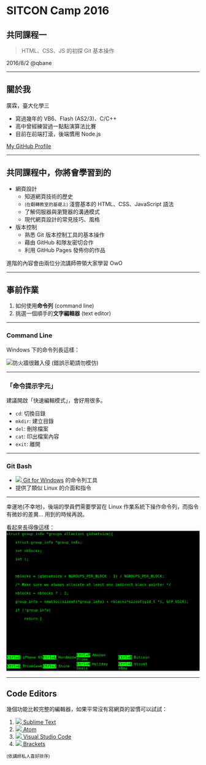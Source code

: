 # SITCON Camp 2016
## 共同課程一
> HTML、CSS、JS 的初探
> Git 基本操作

2016/8/2 @qbane

------

<!-- .slide: style="text-align: left;" -->
## 關於我

廣霖，臺大化學三

* 寫過幾年的 VB6、Flash (AS2/3)、C/C++
* 高中曾經練習過一點點演算法比賽
* 目前在前端打滾，後端慣用 Node.js

[My GitHub Profile](http://github.com/andy0130tw)

---

## 共同課程中，你將會學習到的

* 網頁設計
  * 知道網頁技術的歷史
  * <small>(在翻轉教室的基礎上) </small>淺嘗基本的 HTML、CSS、JavaScript 語法
  * 了解伺服器與瀏覽器的溝通模式
  * 現代網頁設計的常見技巧、風格
* 版本控制
  * 熟悉 Git 版本控制工具的基本操作
  * 藉由 GitHub 和隊友密切合作
  * 利用 GitHub Pages 發佈你的作品

進階的內容會由兩位分流講師帶領大家學習 OwO

------

## 事前作業

1. 如何使用**命令列** (command line)
2. 挑選一個順手的**文字編輯器** (text editor)

---

### Command Line

Windows 下的命令列長這樣：

![防火牆很難入侵](http://ppt.cc/wz1P@.jpg)
(錯誤示範請勿模仿)

---

### 「命令提示字元」

建議開啟「快速編輯模式」，會好用很多。

* `cd`: 切換目錄
* `mkdir`: 建立目錄
* `del`: 刪除檔案
* `cat`: 印出檔案內容
* `exit`: 離開

---

<!-- .slide: class="sparse" -->
### Git Bash

* [![](https://git-for-windows.github.io/img/gwindows_logo.png) <!-- .element: width="60" --> Git for Windows](https://git-for-windows.github.io/) 的命令列工具
* 提供了類似 Linux 的介面和指令

---

幸運地(不幸地)，後端的學員們需要學習在 Linux 作業系統下操作命令列，而指令有微妙的差異... 用到的時候再說。

看起來長得像這樣：
![Hacker typer](content/assets/hacker-typer.png) <!-- .element: width="60%" -->

---

## Code Editors

幾個功能比較完整的編輯器，如果平常沒有寫網頁的習慣可以試試：

1. [![](https://upload.wikimedia.org/wikipedia/en/4/4c/Sublime_Text_Logo.png)<!-- .element: width="80" --> Sublime Text](https://www.sublimetext.com/)
2. [![](https://avatars2.githubusercontent.com/u/1089146?v=3&s=80)<!-- .element: width="80" --> Atom](https://atom.io/)
3. [![](https://upload.wikimedia.org/wikipedia/commons/f/f3/Visual_Studio_Code_0.10.1_icon.png)<!-- .element: width="80" --> Visual Studio Code](http://code.visualstudio.com/)
4. [![](https://upload.wikimedia.org/wikipedia/commons/thumb/4/4c/Brackets_Icon.svg/64px-Brackets_Icon.svg.png)<!-- .element: width="80" --> Brackets](http://brackets.io/)

<small>(依講師私人喜好排序)</small>
